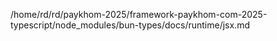 /home/rd/rd/paykhom-2025/framework-paykhom-com-2025-typescript/node_modules/bun-types/docs/runtime/jsx.md